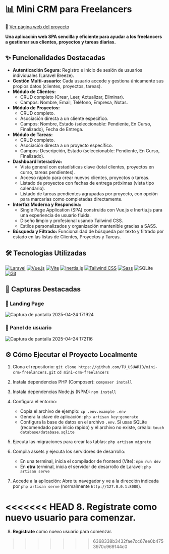 # 📊 Mini CRM para Freelancers

🔗 [Ver página web del proyecto](https://josemifdeez.github.io/stardew-like-game/)

**Una aplicación web SPA sencilla y eficiente para ayudar a los freelancers a gestionar sus clientes, proyectos y tareas diarias.**

## ✨ Funcionalidades Destacadas

*   **Autenticación Segura:** Registro e inicio de sesión de usuarios individuales (Laravel Breeze).
*   **Gestión Multi-usuario:** Cada usuario accede y gestiona únicamente sus propios datos (clientes, proyectos, tareas).
*   **Módulo de Clientes:**
    *   CRUD completo (Crear, Leer, Actualizar, Eliminar).
    *   Campos: Nombre, Email, Teléfono, Empresa, Notas.
*   **Módulo de Proyectos:**
    *   CRUD completo.
    *   Asociación directa a un cliente específico.
    *   Campos: Nombre, Estado (seleccionable: Pendiente, En Curso, Finalizado), Fecha de Entrega.
*   **Módulo de Tareas:**
    *   CRUD completo.
    *   Asociación directa a un proyecto específico.
    *   Campos: Descripción, Estado (seleccionable: Pendiente, En Curso, Finalizado).
*   **Dashboard Interactivo:**
    *   Vista general con estadísticas clave (total clientes, proyectos en curso, tareas pendientes).
    *   Acceso rápido para crear nuevos clientes, proyectos o tareas.
    *   Listado de proyectos con fechas de entrega próximas (vista tipo calendario).
    *   Listado de tareas pendientes agrupadas por proyecto, con opción para marcarlas como completadas directamente.
*   **Interfaz Moderna y Responsiva:**
    *   Single Page Application (SPA) construida con Vue.js e Inertia.js para una experiencia de usuario fluida.
    *   Diseño limpio y profesional usando Tailwind CSS.
    *   Estilos personalizados y organización mantenible gracias a SASS.
*   **Búsqueda y Filtrado:** Funcionalidad de búsqueda por texto y filtrado por estado en las listas de Clientes, Proyectos y Tareas.

## 🛠️ Tecnologías Utilizadas

<p align="left">
  <a href="https://laravel.com" target="_blank" rel="noreferrer"><img src="https://img.shields.io/badge/Laravel-FF2D20?style=for-the-badge&logo=laravel&logoColor=white" alt="Laravel"></a>
  <a href="https://vuejs.org/" target="_blank" rel="noreferrer"><img src="https://img.shields.io/badge/Vue.js-4FC08D?style=for-the-badge&logo=vue.js&logoColor=white" alt="Vue.js"></a>
  <a href="https://vitejs.dev" target="_blank" rel="noreferrer"><img src="https://img.shields.io/badge/Vite-646CFF?style=for-the-badge&logo=vite&logoColor=white" alt="Vite"></a>
  <a href="https://inertiajs.com/" target="_blank" rel="noreferrer"><img src="https://img.shields.io/badge/Inertia.js-9553E9?style=for-the-badge&logo=inertia&logoColor=white" alt="Inertia.js"></a>
  <a href="https://tailwindcss.com/" target="_blank" rel="noreferrer"><img src="https://img.shields.io/badge/Tailwind_CSS-06B6D4?style=for-the-badge&logo=tailwind-css&logoColor=white" alt="Tailwind CSS"></a>
  <a href="https://sass-lang.com" target="_blank" rel="noreferrer"><img src="https://img.shields.io/badge/Sass-CC6699?style=for-the-badge&logo=sass&logoColor=white" alt="Sass"></a>
  <img src="https://img.shields.io/badge/SQLite-003B57?style=for-the-badge&logo=sqlite&logoColor=white" alt="SQLite" />
  <a href="https://git-scm.com/" target="_blank" rel="noreferrer"><img src="https://img.shields.io/badge/git-%23F05033.svg?style=for-the-badge&logo=git&logoColor=white" alt="Git"></a>
</p>

## 📸 Capturas Destacadas

### 📄 Landing Page
![Captura de pantalla 2025-04-24 171924](https://github.com/user-attachments/assets/6b44af5d-951e-43a8-a017-420fc9b0d15e)

### 👤 Panel de usuario
![Captura de pantalla 2025-04-24 172116](https://github.com/user-attachments/assets/9780cee0-435f-4f2b-aa14-c1ab1e39226b)

## ⚙️ Cómo Ejecutar el Proyecto Localmente

1.  Clona el repositorio:
    `git clone https://github.com/TU_USUARIO/mini-crm-freelancers.git`
    `cd mini-crm-freelancers`

2.  Instala dependencias PHP (Composer):
    `composer install`

3.  Instala dependencias Node.js (NPM):
    `npm install`

4.  Configura el entorno:
    *   Copia el archivo de ejemplo: `cp .env.example .env`
    *   Genera la clave de aplicación: `php artisan key:generate`
    *   Configura la base de datos en el archivo `.env`. Si usas SQLite (recomendado para inicio rápido) y el archivo no existe, créalo: `touch database/database.sqlite`

5.  Ejecuta las migraciones para crear las tablas:
    `php artisan migrate`

6.  Compila assets y ejecuta los servidores de desarrollo:
    *   En una terminal, inicia el compilador de frontend (Vite): `npm run dev`
    *   En **otra** terminal, inicia el servidor de desarrollo de Laravel: `php artisan serve`

7.  Accede a la aplicación: Abre tu navegador y ve a la dirección indicada por `php artisan serve` (normalmente `http://127.0.0.1:8000`).

<<<<<<< HEAD
8.  **Regístrate** como nuevo usuario para comenzar.
=======
8.  **Regístrate** como nuevo usuario para comenzar.
>>>>>>> 6368338b3432fae7cc67ee0b4753970c969144c0
